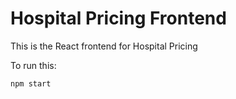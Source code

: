 # Hospital Pricing Frontend

This is the React frontend for Hospital Pricing

To run this:

    npm start